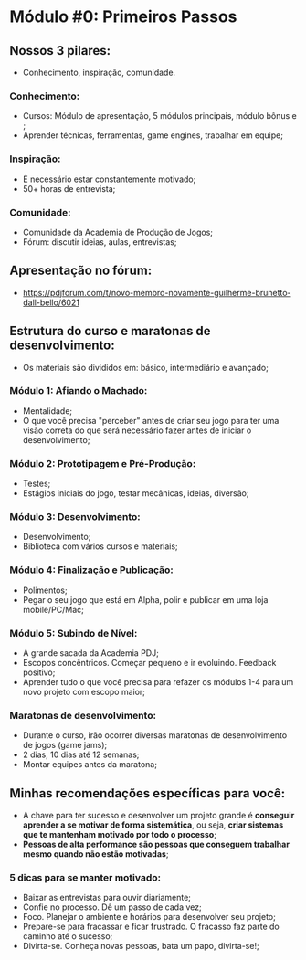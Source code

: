 # Módulo #0: Primeiros Passos

## Nossos 3 pilares:

- Conhecimento, inspiração, comunidade.

### Conhecimento:

- Cursos: Módulo de apresentação, 5 módulos principais, módulo bônus e ;
- Aprender técnicas, ferramentas, game engines, trabalhar em equipe;

### Inspiração:

- É necessário estar constantemente motivado;
- 50+ horas de entrevista;

### Comunidade:

- Comunidade da Academia de Produção de Jogos;
- Fórum: discutir ideias, aulas, entrevistas;

## Apresentação no fórum:

- https://pdjforum.com/t/novo-membro-novamente-guilherme-brunetto-dall-bello/6021

## Estrutura do curso e maratonas de desenvolvimento:

- Os materiais são divididos em: básico, intermediário e avançado;

### Módulo 1: Afiando o Machado:

- Mentalidade;
- O que você precisa "perceber" antes de criar seu jogo para ter uma visão correta do que será necessário fazer antes de iniciar o desenvolvimento;

### Módulo 2: Prototipagem e Pré-Produção:

- Testes;
- Estágios iniciais do jogo, testar mecânicas, ideias, diversão;

### Módulo 3: Desenvolvimento:

- Desenvolvimento;
- Biblioteca com vários cursos e materiais;

### Módulo 4: Finalização e Publicação:

- Polimentos;
- Pegar o seu jogo que está em Alpha, polir e publicar em uma loja mobile/PC/Mac;

### Módulo 5: Subindo de Nível:

- A grande sacada da Academia PDJ;
- Escopos concêntricos. Começar pequeno e ir evoluindo. Feedback positivo;
- Aprender tudo o que você precisa para refazer os módulos 1-4 para um novo projeto com escopo maior;

### Maratonas de desenvolvimento:

- Durante o curso, irão ocorrer diversas maratonas de desenvolvimento de jogos (game jams);
- 2 dias, 10 dias até 12 semanas;
- Montar equipes antes da maratona;

## Minhas recomendações específicas para você:

- A chave para ter sucesso e desenvolver um projeto grande é **conseguir aprender a se motivar de forma sistemática**, ou seja, **criar sistemas que te mantenham motivado por todo o processo**;
- **Pessoas de alta performance são pessoas que conseguem trabalhar mesmo quando não estão motivadas**;

### 5 dicas para se manter motivado:

- Baixar as entrevistas para ouvir diariamente;
- Confie no processo. Dê um passo de cada vez;
- Foco. Planejar o ambiente e horários para desenvolver seu projeto;
- Prepare-se para fracassar e ficar frustrado. O fracasso faz parte do caminho até o sucesso;
- Divirta-se. Conheça novas pessoas, bata um papo, divirta-se!;
